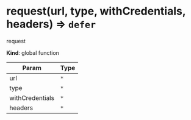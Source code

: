 <a name="request"></a>

# request(url, type, withCredentials, headers) ⇒ <code>defer</code>
request

**Kind**: global function  

| Param | Type |
| --- | --- |
| url | <code>\*</code> | 
| type | <code>\*</code> | 
| withCredentials | <code>\*</code> | 
| headers | <code>\*</code> | 

